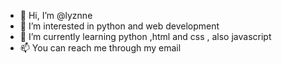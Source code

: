 - 👋 Hi, I’m @lyznne
- 👀 I’m interested in python and web development 
- 🌱 I’m currently learning python ,html and css , also javascript
- 📫 You can reach me through my email 

<!---
lyznne/lyznne is a ✨ special ✨ repository because its `README.md` (this file) appears on your GitHub profile.
You can click the Preview link to take a look at your changes.
--->
